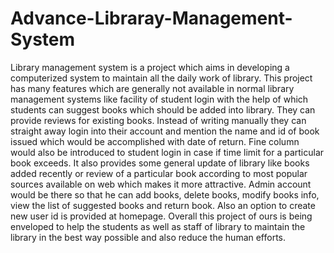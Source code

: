 # Advance-Libraray-Management-System
Library management system is a project which aims in developing a computerized system to maintain all the daily work of library.
This project has many features which are generally not available in normal library management systems like facility of student login with the help of 
which students can suggest books which should be added into library. They can provide reviews for existing books. Instead of writing manually they can straight away login into their account and mention the name and id of book issued which would be accomplished with date of return. Fine column would also be introduced to student login in case if time limit for a particular book exceeds. 
It also provides some general update of library like books added recently or review of a particular book according to most popular sources available 
on web which makes it more attractive. Admin account would be there so that he can add books, delete books, modify books info, view the list of suggested books and return book. Also an option to create new user id is provided at homepage. Overall this project of ours is being enveloped to help the students as well as staff of library to maintain the 
library in the best way possible and also reduce the human efforts.
